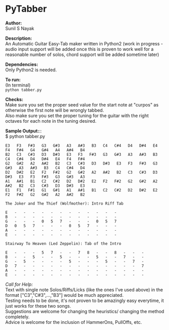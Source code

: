 # PyTabber
**Author:**  
Sunil S Nayak  

**Description:**  
An Automatic Guitar Easy-Tab maker written in Python2 (work in progress - audio input support will be added once this is proven to work well for a reasonable number of solos, chord support will be added sometime later)  

**Dependencies:**  
Only Python2 is needed.  

**To run:**  
(In terminal)  
``python tabber.py``  

**Checks:**  
Make sure you set the proper seed value for the start note at "curpos" as otherwise the first note will be wrongly tabbed.  
Also make sure you set the proper tuning for the guitar with the right octaves for each note in the tuning desired.  

**Sample Output:**::  
    $ python tabber.py


    E3   F3   F#3   G3   G#3   A3   A#3   B3   C4   C#4   D4   D#4   E4   F4   F#4   G4   G#4   A4   A#4   B4    
    B2   C3   C#3   D3   D#3   E3   F3   F#3   G3   G#3   A3   A#3   B3   C4   C#4   D4   D#4   E4   F4   F#4    
    G2   G#2   A2   A#2   B2   C3   C#3   D3   D#3   E3   F3   F#3   G3   G#3   A3   A#3   B3   C4   C#4   D4    
    D2   D#2   E2   F2   F#2   G2   G#2   A2   A#2   B2   C3   C#3   D3   D#3   E3   F3   F#3   G3   G#3   A3    
    A1   A#1   B1   C2   C#2   D2   D#2   E2   F2   F#2   G2   G#2   A2   A#2   B2   C3   C#3   D3   D#3   E3    
    E1   F1   F#1   G1   G#1   A1   A#1   B1   C2   C#2   D2   D#2   E2   F2   F#2   G2   G#2   A2   A#2   B2    
    
    The Joker and The Thief (Wolfmother): Intro Riff Tab
    
    E   -   -   -   -   -   -   -   -   -   -   -   -    
    B   -   -   -   -   -   -   -   -   -   -   -   -    
    G   -   -   -   0   5   7   -   -   -   0   5   7    
    D   0   5   7   -   -   -   0   5   7   -   -   -    
    A   -   -   -   -   -   -   -   -   -   -   -   -    
    E   -   -   -   -   -   -   -   -   -   -   -   -    
    
    Stairway To Heaven (Led Zeppelin): Tab of the Intro
    
    E   -   -   -   5   7   -   -   7   8   -   -   8   -   -   -    
    B   -   -   5   -   -   5   -   -   -   5   -   -   7   -   -    
    G   -   5   -   -   -   -   5   -   -   -   5   -   -   7   -    
    D   7   -   -   -   -   -   -   -   -   -   -   -   -   -   7    
    A   -   -   -   -   -   -   -   -   -   -   -   -   -   -   -    
    E   -   -   -   -   -   -   -   -   -   -   -   -   -   -   -    

*Call for Help:*  
Text with single note Solos/Riffs/Licks (like the ones I've used above) in the format ["C3","C#3",...,"B3"] would be much  appreciated.  
Testing needs to be done, it's not proven to be amazingly easy everytime, it just works for these two songs.  
Suggestions are welcome for changing the heuristics/ changing the method completely.  
Advice is welcome for the inclusion of HammerOns, PullOffs, etc.  
    
